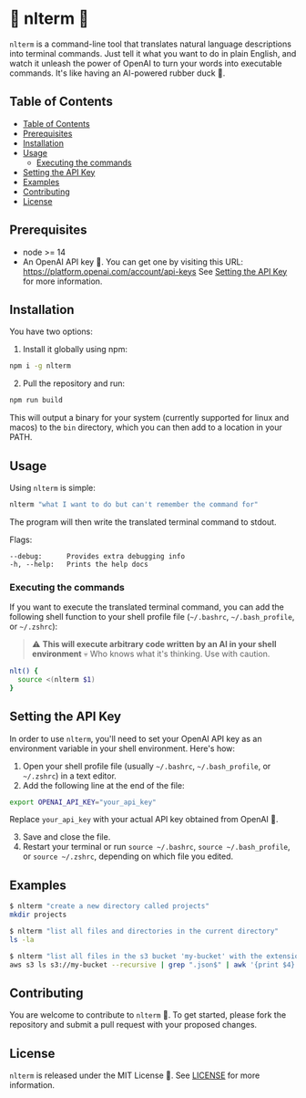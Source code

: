 # 🤖 nlterm 🤖

`nlterm` is a command-line tool that translates natural language descriptions into terminal commands. Just tell it what you want to do in plain English, and watch it unleash the power of OpenAI to turn your words into executable commands. It's like having an AI-powered rubber duck 🦆.

## Table of Contents

* [Table of Contents](#table-of-contents)
* [Prerequisites](#prerequisites)
* [Installation](#installation)
* [Usage](#usage)
  + [Executing the commands](#executing-the-commands)
* [Setting the API Key](#setting-the-api-key)
* [Examples](#examples)
* [Contributing](#contributing)
* [License](#license)

## Prerequisites

- node >= 14
- An OpenAI API key 🔐. You can get one by visiting this URL: https://platform.openai.com/account/api-keys
See [Setting the API Key](#setting-the-api-key) for more information.

## Installation

You have two options:

1. Install it globally using npm:
```bash
npm i -g nlterm
```

2. Pull the repository and run: 
```bash
npm run build
```
This will output a binary for your system (currently supported for  linux and macos) to the `bin` directory, which you can then add to a location in your PATH.

## Usage

Using `nlterm` is simple:

```bash
nlterm "what I want to do but can't remember the command for"
```

The program will then write the translated terminal command to stdout.

Flags:
```
--debug:      Provides extra debugging info
-h, --help:   Prints the help docs
```

### Executing the commands

If you want to execute the translated terminal command, you can add the following shell function to your shell profile file (`~/.bashrc`, `~/.bash_profile`, or `~/.zshrc`):

> ⚠️ **This will execute arbitrary code written by an AI in your shell environment** 💀 Who knows what it's thinking. Use with caution.

```bash
nlt() {
  source <(nlterm $1)
}
```

## Setting the API Key

In order to use `nlterm`, you'll need to set your OpenAI API key as an environment variable in your shell environment. Here's how:

1. Open your shell profile file (usually `~/.bashrc`, `~/.bash_profile`, or `~/.zshrc`) in a text editor.
2. Add the following line at the end of the file:
```bash
export OPENAI_API_KEY="your_api_key"
```

Replace `your_api_key` with your actual API key obtained from OpenAI 🔑.

3. Save and close the file.
4. Restart your terminal or run `source ~/.bashrc`, `source ~/.bash_profile`, or `source ~/.zshrc`, depending on which file you edited.

## Examples

```bash
$ nlterm "create a new directory called projects"
mkdir projects

$ nlterm "list all files and directories in the current directory"
ls -la

$ nlterm "list all files in the s3 bucket 'my-bucket' with the extension .json"
aws s3 ls s3://my-bucket --recursive | grep ".json$" | awk '{print $4}'
```

## Contributing

You are welcome to contribute to `nlterm` 🎉. To get started, please fork the repository and submit a pull request with your proposed changes.

## License

`nlterm` is released under the MIT License 📜. See [LICENSE](LICENSE) for more information.
